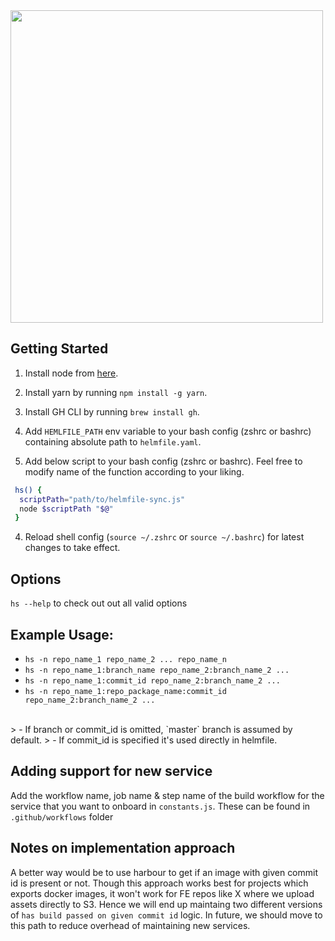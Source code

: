 <img src="https://drive.google.com/uc?id=1aJEF9moem6_-XfCKSAUmQ8IQ46XwUNRR" width="500px">

## Getting Started
1. Install node from [here](https://nodejs.org/en).

2. Install yarn by running `npm install -g yarn`.

3. Install GH CLI by running `brew install gh`.
   
4. Add `HEMLFILE_PATH` env variable to your bash config (zshrc or bashrc) containing absolute path to `helmfile.yaml`.
   
5. Add below script to your bash config (zshrc or bashrc). Feel free to modify name of the function according to your liking.

```bash
 hs() {
  scriptPath="path/to/helmfile-sync.js"
  node $scriptPath "$@"
 }
```
4. Reload shell config (`source ~/.zshrc` or `source ~/.bashrc`) for latest changes to take effect.

## Options
`hs --help` to check out out all valid options


## Example Usage:
- `hs -n repo_name_1 repo_name_2 ... repo_name_n`<br />
- `hs -n repo_name_1:branch_name repo_name_2:branch_name_2 ...`<br />
- `hs -n repo_name_1:commit_id repo_name_2:branch_name_2 ...`<br />
- `hs -n repo_name_1:repo_package_name:commit_id repo_name_2:branch_name_2 ...`<br />

<br />
> - If branch or commit_id is omitted, `master` branch is assumed by default.
> - If commit_id is specified it's used directly in helmfile.


## Adding support for new service

Add the workflow name, job name & step name of the build workflow for the service that you want to onboard in `constants.js`. These can be found in `.github/workflows` folder


## Notes on implementation approach

A better way would be to use harbour to get if an image with given commit id is present or not. Though this approach works best for projects which exports docker images, it won't work for FE repos like X where we upload assets directly to S3. Hence we will end up maintaing two different versions of `has build passed on given commit id` logic. In future, we should move to this path to reduce overhead of maintaining new services.

